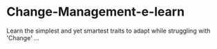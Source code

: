 # Change-Management-e-learn
Learn the simplest and yet smartest traits to adapt while struggling with 'Change' ...
